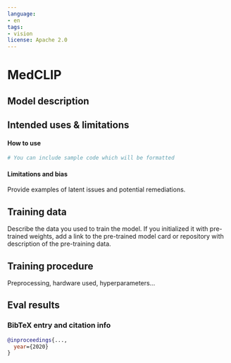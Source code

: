 ```yaml
---
language: 
- en 
tags:
- vision
license: Apache 2.0 
---
```


# MedCLIP

## Model description


## Intended uses & limitations

#### How to use

```python
# You can include sample code which will be formatted
```

#### Limitations and bias

Provide examples of latent issues and potential remediations.

## Training data

Describe the data you used to train the model.
If you initialized it with pre-trained weights, add a link to the pre-trained model card or repository with description of the pre-training data.

## Training procedure

Preprocessing, hardware used, hyperparameters...

## Eval results

### BibTeX entry and citation info

```bibtex
@inproceedings{...,
  year={2020}
}
```
